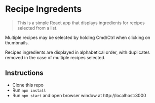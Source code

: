 # Recipe Ingredents
>This is a simple React app that displays ingredients for recipes selected from a list.

Multiple recipes may be selected by holding Cmd/Ctrl when clicking on thumbnails.

Recipes ingredients are displayed in alphabetical order, with duplicates removed in the case of multiple recipes selected.

## Instructions

 - Clone this repo
 - Run `npm install`
 - Run `npm start` and open browser window at http://localhost:3000
